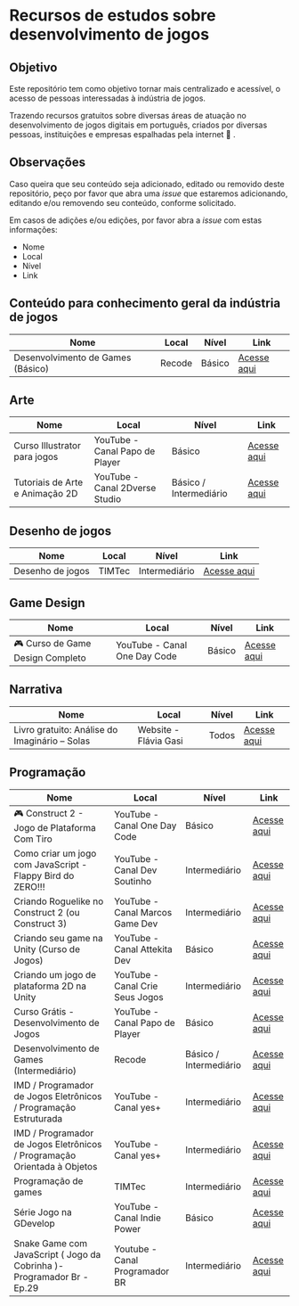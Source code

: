 # Recursos de estudos sobre desenvolvimento de jogos

## Objetivo
Este repositório tem como objetivo tornar mais centralizado e acessível, o acesso de pessoas interessadas à indústria de jogos.

Trazendo recursos gratuitos sobre diversas áreas de atuação no desenvolvimento de jogos digitais em português, criados por diversas pessoas, instituições e empresas espalhadas pela internet :milky_way: .

## Observações
Caso queira que seu conteúdo seja adicionado, editado ou removido deste repositório, peço por favor que abra uma *issue* que estaremos adicionando, editando e/ou removendo seu conteúdo, conforme solicitado.

Em casos de adições e/ou edições, por favor abra a *issue* com estas informações:

- Nome
- Local 
- Nível 
- Link

## Conteúdo para conhecimento geral da indústria de jogos

| Nome | Local | Nível | Link |
|------|------|------|------|
| Desenvolvimento de Games (Básico) | Recode | Básico | [Acesse aqui](https://recode.org.br/desenvolvimento-de-games-basico/) |

## Arte

| Nome | Local | Nível | Link |
|------|------|------|------|
| Curso Illustrator para jogos | YouTube - Canal Papo de Player | Básico | [Acesse aqui](https://www.youtube.com/playlist?list=PLYOZqxNe79xL_nW5dbvZ6Mjmy3HQAm4px) |
| Tutoriais de Arte e Animação 2D | YouTube - Canal 2Dverse Studio | Básico / Intermediário | [Acesse aqui](https://youtube.com/playlist?list=PLFQco0yq7-iUz70BtGrDgU7sQUVagv9Wo) |

## Desenho de jogos

| Nome | Local | Nível | Link |
|------|------|------|------|
| Desenho de jogos | TIMTec | Intermediário | [Acesse aqui](https://cursos.timtec.com.br/course/desenhodejogos/intro) |

## Game Design

| Nome | Local | Nível | Link |
|------|------|------|------|
| 🎮 Curso de Game Design Completo | YouTube - Canal One Day Code | Básico | [Acesse aqui](https://youtube.com/playlist?list=PLGgRtySq3SDP8v4ezAdwaP_DX8NTLAK4i) |

## Narrativa

| Nome | Local | Nível | Link |
|------|------|------|------|
| Livro gratuito: Análise do Imaginário – Solas | Website - Flávia Gasi | Todos | [Acesse aqui](https://flaviagasi.com.br/loja/produto/livro-gratuito-analise-do-imaginario-solas/) |

## Programação

| Nome| Local | Nível | Link |
|------|------|------|------|
| 🎮 Construct 2 - Jogo de Plataforma Com Tiro | YouTube - Canal One Day Code | Básico | [Acesse aqui](https://youtube.com/playlist?list=PLGgRtySq3SDOl66hqvORU-04uffCFK0I3) |
| Como criar um jogo com JavaScript - Flappy Bird do ZERO!!! | YouTube - Canal Dev Soutinho | Intermediário | [Acesse aqui](https://youtube.com/playlist?list=PLTcmLKdIkOWmeNferJ292VYKBXydGeDej) |
| Criando Roguelike no Construct 2 (ou Construct 3) | YouTube - Canal Marcos Game Dev | Intermediário | [Acesse aqui](https://www.youtube.com/playlist?list=PLuDpKE2ECBosjwzkBzyTCOGr8WDLXflY6) |
| Criando seu game na Unity (Curso de Jogos) | YouTube - Canal Attekita Dev | Básico | [Acesse aqui](https://youtube.com/playlist?list=PLprgbdnzrDkH4AP7Qv-xKMvuGCMT54y8O) |
| Criando um jogo de plataforma 2D na Unity | YouTube - Canal Crie Seus Jogos | Intermediário | [Acesse aqui](https://youtube.com/playlist?list=PLW-9djkTMdfVNJD9aEnoOzkrU8dUoD7j4) |
| Curso Grátis - Desenvolvimento de Jogos | YouTube - Canal Papo de Player | Básico | [Acesse aqui](https://www.youtube.com/playlist?list=PLYOZqxNe79xL1Y7yXGZoPED-CNcqTTxJg) |
| Desenvolvimento de Games (Intermediário) | Recode | Básico / Intermediário | [Acesse aqui](https://recode.org.br/desenvolvimento-de-games-intermediario/) |
| IMD / Programador de Jogos Eletrônicos / Programação Estruturada | YouTube - Canal yes+ | Intermediário | [Acesse aqui](https://youtube.com/playlist?list=PLh4r1Nccl2fQrlLbt_MxbYFgmLpGq3Vnw) |
| IMD / Programador de Jogos Eletrônicos / Programação Orientada à Objetos | YouTube - Canal yes+ | Intermediário | [Acesse aqui](https://youtube.com/playlist?list=PLh4r1Nccl2fRTQhs4NEjwGfYeFEQvFFx1) |
| Programação de games | TIMTec | Intermediário | [Acesse aqui](https://cursos.timtec.com.br/course/dev-jogos/intro) |
| Série Jogo na GDevelop | YouTube - Canal Indie Power | Básico | [Acesse aqui](https://youtube.com/playlist?list=PL7ahiqlvDiH6KNA4OfjImx2W0dbqv0X7U) |
| Snake Game com JavaScript ( Jogo da Cobrinha )- Programador Br - Ep.29 | Youtube - Canal Programador BR | Intermediário | [Acesse aqui](https://youtu.be/Hua1OSXitdQ) |
